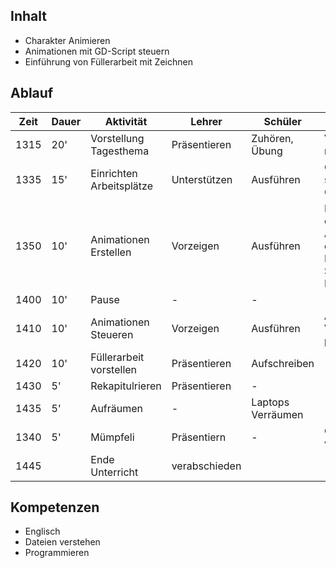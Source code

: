 ## Inhalt
- Charakter Animieren
- Animationen mit GD-Script steuern
- Einführung von Füllerarbeit mit Zeichnen
## Ablauf

| Zeit | Dauer | Aktivität                | Lehrer        | Schüler           | Notizen                                                                                  |
| ---- | ----- | ------------------------ | ------------- | ----------------- | ---------------------------------------------------------------------------------------- |
| 1315 | 20'   | Vorstellung Tagesthema   | Präsentieren  | Zuhören, Übung    | Vektoren Übung machen                                                                    |
| 1335 | 15'   | Einrichten Arbeitsplätze | Unterstützen  | Ausführen         | Computer starten,<br>Godot starten                                                       |
| 1350 | 10'   | Animationen Erstellen    | Vorzeigen     | Ausführen         | Player Scene öffnen,<br>Animationen erstellen,<br>Frames Sortieren,<br>Loops aktivieren, |
| 1400 | 10'   | Pause                    | -             | -                 |                                                                                          |
| 1410 | 10'   | Animationen Steueren     | Vorzeigen     | Ausführen         | Animated Sprite Var,<br>play("animation")                                                |
| 1420 | 10'   | Füllerarbeit vorstellen  | Präsentieren  | Aufschreiben      |                                                                                          |
| 1430 | 5'    | Rekapitulrieren          | Präsentieren  | -                 |                                                                                          |
| 1435 | 5'    | Aufräumen                | -             | Laptops Verräumen |                                                                                          |
| 1340 | 5'    | Mümpfeli                 | Präsentiern   | -                 | Gartic Phone vorstellen                                                                  |
| 1445 |       | Ende Unterricht          | verabschieden |                   |                                                                                          |

## Kompetenzen
- Englisch
- Dateien verstehen
- Programmieren